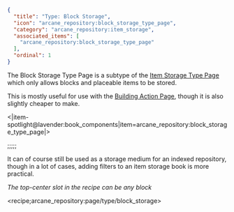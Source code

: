 ```json
{
  "title": "Type: Block Storage",
  "icon": "arcane_repository:block_storage_type_page",
  "category": "arcane_repository:item_storage",
  "associated_items": [
    "arcane_repository:block_storage_type_page"
  ],
  "ordinal": 1
}
```

The Block Storage Type Page is a subtype of the [Item Storage Type Page](^arcane_repository:item_storage/type_item_storage)
which only allows blocks and placeable items to be stored.


This is mostly useful for use with the [Building Action Page](^arcane_repository:item_storage/action_building),
though it is also slightly cheaper to make.

<|item-spotlight@lavender:book_components|item=arcane_repository:block_storage_type_page|>

;;;;;

It can of course still be used as a storage medium for an indexed repository,
though in a lot of cases, adding filters to an item storage book is more practical.


*The top-center slot in the recipe can be any block*

<recipe;arcane_repository:page/type/block_storage>
